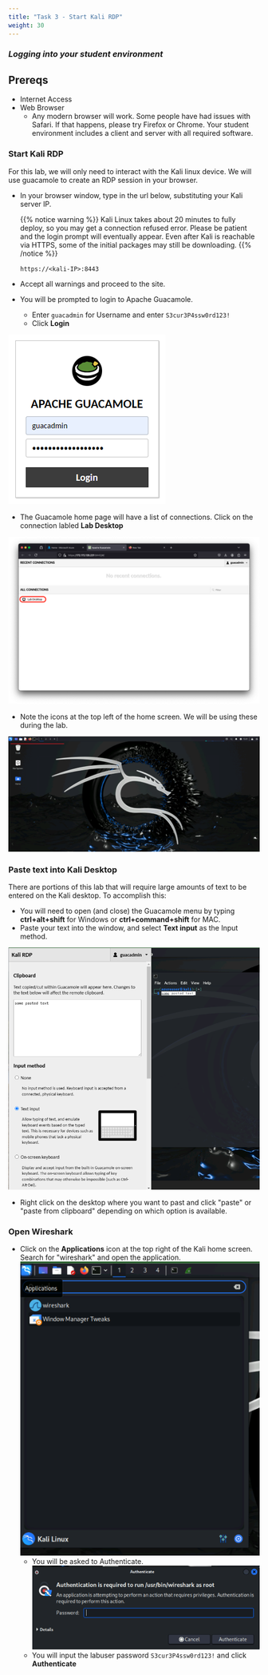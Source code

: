 ```yaml
---
title: "Task 3 - Start Kali RDP"
weight: 30
---
```


### ***Logging into your student environment***

## Prereqs
  - Internet Access
  - Web Browser
    - Any modern browser will work.  Some people have had issues with Safari.  If that happens, please try Firefox or Chrome.  Your student environment includes a client and server with all required software.



### Start Kali RDP

For this lab, we will only need to interact with the Kali linux device.  We will use guacamole to create an RDP session in your browser.

- In your browser window, type in the url below, substituting your Kali server IP.

  {{% notice warning %}}
  Kali Linux takes about 20 minutes to fully deploy, so you may get a connection refused error.  Please be patient and the login prompt will eventually appear.  Even after Kali is reachable via HTTPS, some of the initial packages may still be downloading.
  {{% /notice %}}

  ```
  https://<kali-IP>:8443
  ```
- Accept all warnings and proceed to the site.
- You will be prompted to login to Apache Guacamole.  
  - Enter ```guacadmin``` for Username and enter ```S3cur3P4ssw0rd123!```
  - Click **Login**

![Guac Login](guac_log.png)

- The Guacamole home page will have a list of connections.  Click on the connection labled **Lab Desktop**

![Kali con](kali_con.png)

- Note the icons at the top left of the home screen.  We will be using these during the lab.

![Kali Home](kali_home.png)

### Paste text into Kali Desktop

There are portions of this lab that will require large amounts of text to be entered on the Kali desktop. To accomplish this:
- You will need to open (and close) the Guacamole menu by typing **ctrl+alt+shift** for Windows or **ctrl+command+shift** for MAC. 
- Paste your text into the window, and select **Text input** as the Input method.

![CP Paste](cp_paste.png)

- Right click on the desktop where you want to past and click "paste" or "paste from clipboard" depending on which option is available.

### Open Wireshark

- Click on the **Applications** icon at the top right of the Kali home screen.  Search for "wireshark" and open the application.
![Find shark](find_shark.png)
  - You will be asked to Authenticate.  
  ![Shark Auth](shark_auth.png)
  - You will input the labuser password ```S3cur3P4ssw0rd123!``` and click **Authenticate**
  

